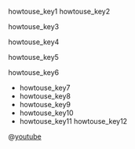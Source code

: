 howtouse_key1
howtouse_key2


howtouse_key3


howtouse_key4


howtouse_key5


howtouse_key6
* howtouse_key7
* howtouse_key8
* howtouse_key9
* howtouse_key10
* howtouse_key11
howtouse_key12


@[youtube](F9GujgK0y2M)